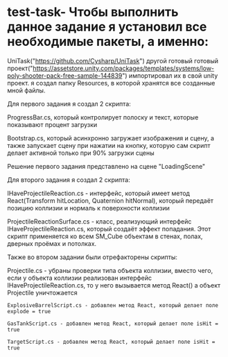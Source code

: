 # test-task- Чтобы выполнить данное задание я установил все необходимые пакеты, а именно: 
UniTask("https://github.com/Cysharp/UniTask") 
другой готовый готовый проект("https://assetstore.unity.com/packages/templates/systems/low-poly-shooter-pack-free-sample-144839") импортировал их в свой unity проект. 
я создал папку Resources, в которой хранятся все созданные мной файлы. 

Для первого задания я создал 2 скрипта: 
    
ProgressBar.cs, который контролирует полоску и текст, которые показывают процент загрузки 
    
Bootstrap.cs, который асинхронно загружает изображения и сцену, а также запускает сцену при нажатии на кнопку, которую сам скрипт делает активной только при 90% загрузки сцены 

Решение первого задания представлено на сцене "LoadingScene"

Для второго задания я создал 2 скрипта: 
    
IHaveProjectileReaction.cs - интерфейс, который имеет метод React(Transform hitLocation, Quaternion hitNormal), который передаёт позицию коллизии и нормаль к поверхности коллизии 
   
ProjectileReactionSurface.cs - класс, реализующий интерфейс IHaveProjectileReaction.cs, который создаёт эффект попадания. 
Этот скрипт применяется ко всем SM_Cube объектам в стенах, полах, дверных проёмах и потолках. 

Также во втором задании были отрефакторены скрипты: 
    
Projectile.cs - убраны проверки типа объекта коллизии, вместо чего, если у объекта коллизии реализован интерфейс IHaveProjectileReaction.cs, 
то у него вызывается метод React() а объект Projectile уничтожается 
   
    ExplosiveBarrelScript.cs - добавлен метод React, который делает поле explode = true 
   
    GasTankScript.cs - добавлен метод React, который делает поле isHit = true 
   
    TargetScript.cs - добавлен метод React, который делает поле isHit = true
